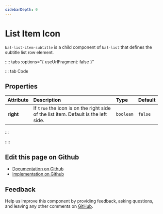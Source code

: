 ```yaml
---
sidebarDepth: 0
---
```



# List Item Icon

`bal-list-item-subtitle` is a child component of `bal-list` that defines the subtitle list row element.




<!-- docs:child of bal-list -->

:::: tabs :options="{ useUrlFragment: false }"

::: tab Code

## Properties


| Attribute | Description                                                                         | Type      | Default |
| :-------- | :---------------------------------------------------------------------------------- | :-------- | :------ |
| **right** | If `true` the icon is on the right side of the list item. Default is the left side. | `boolean` | `false` |


:::


::::

## Edit this page on Github

* [Documentation on Github](https://github.com/baloise/design-system/blob/master/docs/src/components/components/bal-list-item-icon.md)
* [Implementation on Github](https://github.com/baloise/design-system/blob/master/packages/components/src/components/bal-list-item-icon)

## Feedback

Help us improve this component by providing feedback, asking questions, and leaving any other comments on [GitHub](https://github.com/baloise/design-system/issues/new).

